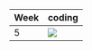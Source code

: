 | Week | coding |
| --- | --- |
| 5 |  ![](https://github.com/kmaooad/coding-19W05-oleksandradoroshevych/workflows/Grading/badge.svg) |
